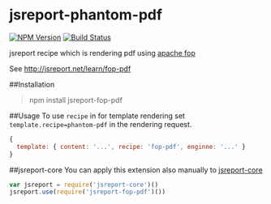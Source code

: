 # jsreport-phantom-pdf
[![NPM Version](http://img.shields.io/npm/v/jsreport-phantom-pdf.svg?style=flat-square)](https://npmjs.com/package/jsreport-phantom-pdf)
[![Build Status](https://travis-ci.org/jsreport/jsreport-phantom-pdf.png?branch=master)](https://travis-ci.org/jsreport/jsreport-phantom-pdf)

jsreport recipe which is rendering pdf using [apache fop](https://xmlgraphics.apache.org/fop/)

See http://jsreport.net/learn/fop-pdf

##Installation
> npm install jsreport-fop-pdf

##Usage
To use `recipe` in for template rendering set `template.recipe=phantom-pdf` in the rendering request.

```js
{
  template: { content: '...', recipe: 'fop-pdf', enginne: '...' }
}
```

##jsreport-core
You can apply this extension also manually to [jsreport-core](https://github.com/jsreport/jsreport-core)

```js
var jsreport = require('jsreport-core')()
jsreport.use(require('jsreport-fop-pdf')())
```
